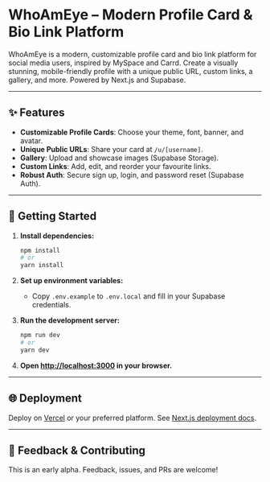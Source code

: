 # WhoAmEye – Modern Profile Card & Bio Link Platform

WhoAmEye is a modern, customizable profile card and bio link platform for social media users, inspired by MySpace and Carrd. Create a visually stunning, mobile-friendly profile with a unique public URL, custom links, a gallery, and more. Powered by Next.js and Supabase.

---

## ✨ Features
- **Customizable Profile Cards**: Choose your theme, font, banner, and avatar.
- **Unique Public URLs**: Share your card at `/u/[username]`.
- **Gallery**: Upload and showcase images (Supabase Storage).
- **Custom Links**: Add, edit, and reorder your favourite links.
- **Robust Auth**: Secure sign up, login, and password reset (Supabase Auth).

---

## 🚀 Getting Started

1. **Install dependencies:**
   ```bash
   npm install
   # or
   yarn install
   ```

2. **Set up environment variables:**
   - Copy `.env.example` to `.env.local` and fill in your Supabase credentials.

3. **Run the development server:**
   ```bash
   npm run dev
   # or
   yarn dev
   ```

4. **Open [http://localhost:3000](http://localhost:3000) in your browser.**

---

## 🌐 Deployment
Deploy on [Vercel](https://vercel.com/) or your preferred platform. See [Next.js deployment docs](https://nextjs.org/docs/app/building-your-application/deploying).

---

## 🙏 Feedback & Contributing
This is an early alpha. Feedback, issues, and PRs are welcome!
